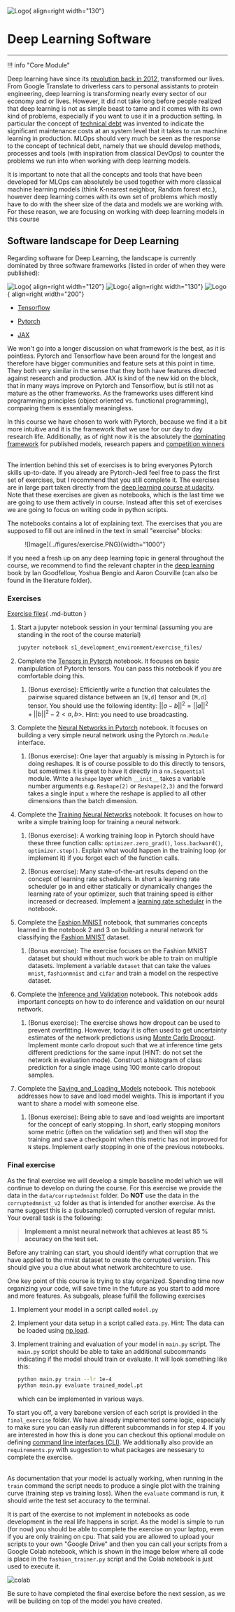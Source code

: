 ![Logo](../figures/icons/pytorch.png){ align=right width="130"}

# Deep Learning Software

---

!!! info "Core Module"

Deep learning have since its
[revolution back in 2012,](https://papers.nips.cc/paper/2012/hash/c399862d3b9d6b76c8436e924a68c45b-Abstract.html)
transformed our lives. From Google Translate to driverless cars
to personal assistants to protein engineering, deep learning is transforming nearly every sector of our economy and
or lives. However, it did not take long before people realized that deep learning is not as simple beast to tame
and it comes with its own kind of problems, especially if you want to use it in a production setting. In particular
the concept of [technical debt](https://research.google/pubs/pub43146/) was invented to indicate the significant
maintenance costs at an system level that it takes to run machine learning in production. MLOps should very much
be seen as the response to the concept of technical debt, namely that we should develop methods, processes and tools
(with inspiration from classical DevOps) to counter the problems we run into when working with deep learning models.

It is important to note that all the concepts and tools that have been developed for MLOps can absolutely be used
together with more classical machine learning models (think K-nearest neighbor, Random forest etc.), however
deep learning comes with its own set of problems which mostly have to do with the sheer size of the data and models
we are working with. For these reason, we are focusing on working with deep learning models in this course

## Software landscape for Deep Learning

Regarding software for Deep Learning, the landscape is currently dominated by three software
frameworks (listed in order of when they were published):

![Logo](../figures/tensorflow.png){ align=right width="120"}
![Logo](../figures/pytorch.png){ align=right width="130"}
![Logo](../figures/jax.png){ align=right width="200"}

* [Tensorflow](https://github.com/tensorflow/tensorflow)

* [Pytorch](https://github.com/pytorch/pytorch)

* [JAX](https://github.com/google/jax)

We won't go into a longer discussion on what framework is the best, as it is pointless. Pytorch and Tensorflow
have been around for the longest and therefore have bigger communities and feature sets at this point in time.
They both very similar in the sense that they both have features directed against research and production.
JAX is kind of the new kid on the block, that in many ways improve on Pytorch and Tensorflow, but is still
not as mature as the other frameworks. As the frameworks uses different kind programming principles
(object oriented vs. functional programming), comparing them is essentially meaningless.

In this course we have chosen to work with Pytorch, because we find it a bit more intuitive and it is the
framework that we use for our day to day research life. Additionally, as of right now it is the absolutely
the [dominating framework](https://www.assemblyai.com/blog/pytorch-vs-tensorflow-in-2022/) for published
models, research papers and [competition winners](https://blog.mlcontests.com/p/winning-at-competitive-ml-in-2022?s=w)

\
The intention behind this set of exercises is to bring everyones Pytorch skills up-to-date. If you already
are Pytorch-Jedi feel free to pass the first set of exercises, but I recommend that you still complete it.
The exercises are in large part taken directly from the
[deep learning course at udacity](https://github.com/udacity/deep-learning-v2-pytorch).
Note that these exercises are given as notebooks, which is the last time we are going to use them actively in course.
Instead after this set of exercises we are going to focus on writing code in python scripts.

The notebooks contains a lot of explaining text. The exercises that you are supposed to fill out are inlined in
the text in small "exercise" blocks:

<figure markdown>
  ![Image](../figures/exercise.PNG){width="1000"}
</figure>

If you need a fresh up on any deep learning topic in general throughout the course, we recommend to find the relevant
chapter in the [deep learning](https://www.deeplearningbook.org/) book by Ian Goodfellow,
Yoshua Bengio and Aaron Courville (can also be found in the literature folder).

### Exercises

<!-- markdownlint-disable -->
[Exercise files](https://github.com/SkafteNicki/dtu_mlops/tree/main/s1_development_environment/exercise_files){ .md-button }
<!-- markdownlint-restore -->

1. Start a jupyter notebook session in your terminal (assuming you are standing in the root of the course material)

    ```bash
    jupyter notebook s1_development_environment/exercise_files/
    ```

2. Complete the
    [Tensors in Pytorch](https://github.com/SkafteNicki/dtu_mlops/tree/main/s1_development_environment/exercise_files/1_Tensors_in_PyTorch.ipynb)
    notebook. It focuses on basic manipulation of Pytorch tensors. You can pass this notebook if you are comfortable
    doing this.

    1. (Bonus exercise): Efficiently write a function that calculates the pairwise squared distance
        between an `[N,d]` tensor and `[M,d]` tensor. You should use the following identity:
        $||a-b||^2 = ||a||^2 + ||b||^2 - 2<a,b>$. Hint: you need to use broadcasting.

3. Complete the
    [Neural Networks in Pytorch](https://github.com/SkafteNicki/dtu_mlops/tree/main/s1_development_environment/exercise_files/2_Neural_Networks_in_PyTorch.ipynb)
    notebook. It focuses on building a very simple neural network using the Pytorch `nn.Module` interface.

    1. (Bonus exercise): One layer that arguably is missing in Pytorch is for doing reshapes.
        It is of course possible to do this directly to tensors, but sometimes it is great to
        have it directly in a `nn.Sequential` module. Write a `Reshape` layer which `__init__`
        takes a variable number arguments e.g. `Reshape(2)` or `Reshape(2,3)` and the forward
        takes a single input `x` where the reshape is applied to all other dimensions than the
        batch dimension.

4. Complete the
    [Training Neural Networks](https://github.com/SkafteNicki/dtu_mlops/tree/main/s1_development_environment/exercise_files/3_Training_Neural_Networks.ipynb)
    notebook. It focuses on how to write a simple training loop for training a neural network.

    1. (Bonus exercise): A working training loop in Pytorch should have these three function calls:
        ``optimizer.zero_grad()``, ``loss.backward()``, ``optimizer.step()``. Explain what would happen
        in the training loop (or implement it) if you forgot each of the function calls.

    1. (Bonus exercise): Many state-of-the-art results depend on the concept of learning rate schedulers.
        In short a learning rate scheduler go in and either statically or dynamically changes the learning
        rate of your optimizer, such that training speed is either increased or decreased. Implement a
        [learning rate scheduler](https://pytorch.org/docs/stable/optim.html#how-to-adjust-learning-rate)
        in the notebook.

5. Complete the
    [Fashion MNIST](https://github.com/SkafteNicki/dtu_mlops/tree/main/s1_development_environment/exercise_files/4_Fashion_MNIST.ipynb)
    notebook, that summaries concepts learned in the notebook 2 and 3 on building a neural network for classifying the
    [Fashion MNIST](https://github.com/zalandoresearch/fashion-mnist) dataset.

    1. (Bonus exercise): The exercise focuses on the Fashion MNIST dataset but should without much
        work be able to train on multiple datasets. Implement a variable `dataset` that can take the
        values `mnist`, `fashionmnist` and `cifar` and train a model on the respective dataset.

6. Complete the
    [Inference and Validation](https://github.com/SkafteNicki/dtu_mlops/tree/main/s1_development_environment/exercise_files/5_Inference_and_Validation.ipynb)
    notebook. This notebook adds important concepts on how to do inference and validation on our neural network.

    1. (Bonus exercise): The exercise shows how dropout can be used to prevent overfitting. However, today it
        is often used to get uncertainty estimates of the network predictions using
        [Monte Carlo Dropout](http://proceedings.mlr.press/v48/gal16.pdf). Implement monte carlo dropout such that we at
        inference time gets different predictions for the same input (HINT: do not set the network in evaluation mode).
        Construct a histogram of class prediction for a single image using 100 monte carlo dropout samples.

7. Complete the
    [Saving_and_Loading_Models](https://github.com/SkafteNicki/dtu_mlops/tree/main/s1_development_environment/exercise_files/6_Saving_and_Loading_Models.ipynb)
    notebook. This notebook addresses how to save and load model weights. This is important if you want to share a
    model with someone else.

    1. (Bonus exercise): Being able to save and load weights are important for the concept of early stopping. In
        short, early stopping monitors some metric (often on the validation set) and then will stop the training
        and save a checkpoint when this metric has not improved for `N` steps. Implement early stopping in one of
        the previous notebooks.

### Final exercise

As the final exercise we will develop a simple baseline model which we will continue to develop on during the course.
For this exercise we provide the data in the `data/corruptedmnist` folder. Do **NOT** use the data in the
`corruptedmnist_v2` folder as that is intended for another exercise. As the name suggest this is a (subsampled)
corrupted version of regular mnist. Your overall task is the following:

> **Implement a mnist neural network that achieves at least 85 % accuracy on the test set.**

Before any training can start, you should identify what corruption that we have applied to the mnist dataset to
create the corrupted version. This should give you a clue about what network architechture to use.

One key point of this course is trying to stay organized. Spending time now organizing your code, will save time
in the future as you start to add more and more features. As subgoals, please fulfill the following exercises

1. Implement your model in a script called `model.py`

2. Implement your data setup in a script called `data.py`. Hint: The data can be loaded using
    [np.load](https://numpy.org/doc/stable/reference/generated/numpy.load.html).

3. Implement training and evaluation of your model in `main.py` script. The `main.py` script should be able to
    take an additional subcommands indicating if the model should train or evaluate. It will look something like this:

    ```bash
    python main.py train --lr 1e-4
    python main.py evaluate trained_model.pt
    ```

    which can be implemented in various ways.

To start you off, a very barebone version of each script is provided in the `final_exercise` folder. We have already
implemented some logic, especially to make sure you can easily run different subcommands in for step 4. If you are
interested in how this is done you can checkout this optional module on defining
[command line interfaces (CLI)](../s10_extra/cli.md). We additionally also provide an `requirements.py` with
suggestion to what packages are nessesary to complete the exercise.

\
As documentation that your model is actually working, when running in the `train` command the script needs to
produce a single plot with the training curve (training step vs training loss). When the `evaluate` command is run,
it should write the test set accuracy to the terminal.

It is part of the exercise to not implement in notebooks as code development in the real life happens in script.
As the model is simple to run (for now) you should be able to complete the exercise on your laptop,
even if you are only training on cpu. That said you are allowed to upload your scripts to your own "Google Drive" and
then you can call your scripts from a Google Colab notebook, which is shown in the image below where all code is
place in the `fashion_trainer.py` script and the Colab notebook is just used to execute it.

![colab](../figures/colab.PNG)

Be sure to have completed the final exercise before the next session, as we will be building on top of the model
you have created.
